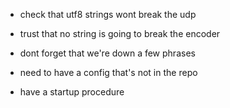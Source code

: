 
- check that utf8 strings wont break the udp

- trust that no string is going to break the encoder

- dont forget that we're down a few phrases

- need to have a config that's not in the repo

- have a startup procedure